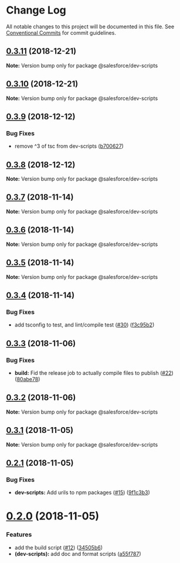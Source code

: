 # Change Log

All notable changes to this project will be documented in this file.
See [Conventional Commits](https://conventionalcommits.org) for commit guidelines.

## [0.3.11](https://github.com/forcedotcom/sfdx-dev-packages/compare/@salesforce/dev-scripts@0.3.10...@salesforce/dev-scripts@0.3.11) (2018-12-21)

**Note:** Version bump only for package @salesforce/dev-scripts





## [0.3.10](https://github.com/forcedotcom/sfdx-dev-packages/compare/@salesforce/dev-scripts@0.3.9...@salesforce/dev-scripts@0.3.10) (2018-12-21)

**Note:** Version bump only for package @salesforce/dev-scripts





## [0.3.9](https://github.com/forcedotcom/sfdx-dev-packages/compare/@salesforce/dev-scripts@0.3.8...@salesforce/dev-scripts@0.3.9) (2018-12-12)


### Bug Fixes

* remove ^3 of tsc from dev-scripts ([b700627](https://github.com/forcedotcom/sfdx-dev-packages/commit/b700627))





## [0.3.8](https://github.com/forcedotcom/sfdx-dev-packages/compare/@salesforce/dev-scripts@0.3.7...@salesforce/dev-scripts@0.3.8) (2018-12-12)

**Note:** Version bump only for package @salesforce/dev-scripts





## [0.3.7](https://github.com/forcedotcom/sfdx-dev-packages/compare/@salesforce/dev-scripts@0.3.6...@salesforce/dev-scripts@0.3.7) (2018-11-14)

**Note:** Version bump only for package @salesforce/dev-scripts





## [0.3.6](https://github.com/forcedotcom/sfdx-dev-packages/compare/@salesforce/dev-scripts@0.3.5...@salesforce/dev-scripts@0.3.6) (2018-11-14)

**Note:** Version bump only for package @salesforce/dev-scripts





## [0.3.5](https://github.com/forcedotcom/sfdx-dev-packages/compare/@salesforce/dev-scripts@0.3.4...@salesforce/dev-scripts@0.3.5) (2018-11-14)

**Note:** Version bump only for package @salesforce/dev-scripts





## [0.3.4](https://github.com/forcedotcom/sfdx-dev-packages/compare/@salesforce/dev-scripts@0.3.3...@salesforce/dev-scripts@0.3.4) (2018-11-14)


### Bug Fixes

* add tsconfig to test, and lint/compile test ([#30](https://github.com/forcedotcom/sfdx-dev-packages/issues/30)) ([f3c95b2](https://github.com/forcedotcom/sfdx-dev-packages/commit/f3c95b2))





## [0.3.3](https://github.com/forcedotcom/sfdx-dev-packages/compare/@salesforce/dev-scripts@0.3.2...@salesforce/dev-scripts@0.3.3) (2018-11-06)

### Bug Fixes

- **build:** Fid the release job to actually compile files to publish ([#22](https://github.com/forcedotcom/sfdx-dev-packages/issues/22)) ([80abe78](https://github.com/forcedotcom/sfdx-dev-packages/commit/80abe78))

## [0.3.2](https://github.com/forcedotcom/sfdx-dev-packages/compare/@salesforce/dev-scripts@0.3.1...@salesforce/dev-scripts@0.3.2) (2018-11-06)

**Note:** Version bump only for package @salesforce/dev-scripts

## [0.3.1](https://github.com/forcedotcom/sfdx-dev-packages/compare/@salesforce/dev-scripts@0.2.1...@salesforce/dev-scripts@0.3.1) (2018-11-05)

**Note:** Version bump only for package @salesforce/dev-scripts

## [0.2.1](https://github.com/forcedotcom/sfdx-dev-packages/compare/@salesforce/dev-scripts@0.2.0...@salesforce/dev-scripts@0.2.1) (2018-11-05)

### Bug Fixes

- **dev-scripts:** Add urils to npm packages ([#15](https://github.com/forcedotcom/sfdx-dev-packages/issues/15)) ([9f1c3b3](https://github.com/forcedotcom/sfdx-dev-packages/commit/9f1c3b3))

# [0.2.0](https://github.com/forcedotcom/sfdx-dev-packages/compare/@salesforce/dev-scripts@0.1.0...@salesforce/dev-scripts@0.2.0) (2018-11-05)

### Features

- add the build script ([#12](https://github.com/forcedotcom/sfdx-dev-packages/issues/12)) ([34505b6](https://github.com/forcedotcom/sfdx-dev-packages/commit/34505b6))
- **(dev-scripts):** add doc and format scripts ([a55f787](https://github.com/forcedotcom/sfdx-dev-packages/commit/a55f787))
